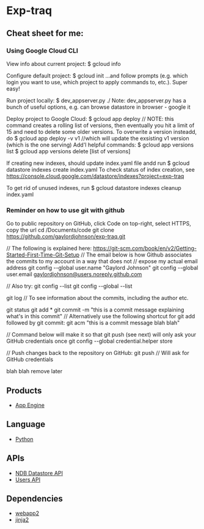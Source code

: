 # Exp-traq

## Cheat sheet for me:

### Using Google Cloud CLI

View info about current project:
$ gcloud info

Configure default project:
$ gcloud init 
...and follow prompts (e.g. which login you want to use, which project to apply commands to, etc.). Super easy!

Run project locally:
$ dev_appserver.py ./
Note: dev_appserver.py has a bunch of useful options, e.g. can browse datastore in browser - google it

Deploy project to Google Cloud:
$ gcloud app deploy // NOTE: this command creates a rolling list of versions, then eventually you hit a limit of 15 and need to delete some older versions. To overwrite a version insteadd, do
$ gcloud app deploy -v v1 //which will update the exsisting v1 version (which is the one serving)
Add'l helpful commands:
$ gcloud app versions list
$ gcloud app versions delete [list of versions]

If creating new indexes, should update index.yaml file andd run
$ gcloud datastore indexes create index.yaml
To check status of index creation, see https://console.cloud.google.com/datastore/indexes?project=exp-traq

To get rid of unused indexes, run
$ gcloud datastore indexes cleanup index.yaml

### Reminder on how to use git with github

Go to public repository on GitHub, click Code on top-right, select HTTPS, copy the url
cd /Documents/code
git clone https://github.com/gaylordjohnson/exp-traq.git

// The following is explained here: https://git-scm.com/book/en/v2/Getting-Started-First-Time-Git-Setup
// The email below is how Github associates the commits to my account in a way that does not 
// expose my actual email address
git config --global user.name "Gaylord Johnson" 
git config --global user.email gaylordjohnson@users.noreply.github.com

// Also try:
git config --list
git config --global --list

git log // To see information about the commits, including the author etc.

git status
<make some changes in the code>
git add *
git commit -m "this is a commit message explaining what's in this commit"
// Alternatively use the following shortcut for git add followed by git commit:
git acm "this is a commit message blah blah"

// Command below will make it so that git push (see next) will only ask your GitHub credentials once
git config --global credential.helper store

// Push changes back to the repository on GitHub:
git push // Will ask for GitHub credentials 

blah blah remove later

## Products
- [App Engine][1]

## Language
- [Python][2]

## APIs
- [NDB Datastore API][3]
- [Users API][4]

## Dependencies
- [webapp2][5]
- [jinja2][6]

[1]: https://developers.google.com/appengine
[2]: https://python.org
[3]: https://developers.google.com/appengine/docs/python/ndb/
[4]: https://developers.google.com/appengine/docs/python/users/
[5]: http://webapp-improved.appspot.com/
[6]: http://jinja.pocoo.org/docs/
